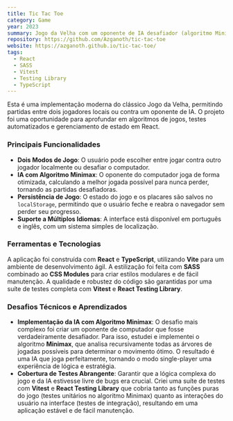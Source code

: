 ```yaml
---
title: Tic Tac Toe
category: Game
year: 2023
summary: Jogo da Velha com um oponente de IA desafiador (algoritmo Minimax).
repository: https://github.com/Azganoth/tic-tac-toe
website: https://azganoth.github.io/tic-tac-toe/
tags:
  - React
  - SASS
  - Vitest
  - Testing Library
  - TypeScript
---
```


Esta é uma implementação moderna do clássico Jogo da Velha, permitindo partidas entre dois jogadores locais ou contra um oponente de IA. O projeto foi uma oportunidade para aprofundar em algoritmos de jogos, testes automatizados e gerenciamento de estado em React.

### Principais Funcionalidades

- **Dois Modos de Jogo**: O usuário pode escolher entre jogar contra outro jogador localmente ou desafiar o computador.
- **IA com Algoritmo Minimax**: O oponente do computador joga de forma otimizada, calculando a melhor jogada possível para nunca perder, tornando as partidas desafiadoras.
- **Persistência de Jogo**: O estado do jogo e os placares são salvos no `localStorage`, permitindo que o usuário feche e reabra o navegador sem perder seu progresso.
- **Suporte a Múltiplos Idiomas**: A interface está disponível em português e inglês, com um sistema simples de localização.

### Ferramentas e Tecnologias

A aplicação foi construída com **React** e **TypeScript**, utilizando **Vite** para um ambiente de desenvolvimento ágil. A estilização foi feita com **SASS** combinado ao **CSS Modules** para criar estilos modulares e de fácil manutenção. A qualidade e robustez do código são garantidas por uma suíte de testes completa com **Vitest** e **React Testing Library**.

### Desafios Técnicos e Aprendizados

- **Implementação da IA com Algoritmo Minimax**: O desafio mais complexo foi criar um oponente de computador que fosse verdadeiramente desafiador. Para isso, estudei e implementei o algoritmo **Minimax**, que analisa recursivamente todas as árvores de jogadas possíveis para determinar o movimento ótimo. O resultado é uma IA que joga perfeitamente, tornando o modo single-player uma experiência de lógica e estratégia.
- **Cobertura de Testes Abrangente**: Garantir que a lógica complexa do jogo e da IA estivesse livre de bugs era crucial. Criei uma suíte de testes com **Vitest** e **React Testing Library** que cobria tanto as funções puras do jogo (testes unitários no algoritmo Minimax) quanto as interações do usuário na interface (testes de integração), resultando em uma aplicação estável e de fácil manutenção.

